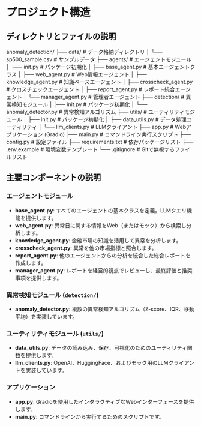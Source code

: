 # プロジェクト構造

## ディレクトリとファイルの説明

anomaly_detection/
├── data/                        # データ格納ディレクトリ
│   └── sp500_sample.csv         # サンプルデータ
├── agents/                      # エージェントモジュール
│   ├── init.py              # パッケージ初期化
│   ├── base_agent.py            # 基本エージェントクラス
│   ├── web_agent.py             # Web情報エージェント
│   ├── knowledge_agent.py       # 知識ベースエージェント
│   ├── crosscheck_agent.py      # クロスチェックエージェント
│   ├── report_agent.py          # レポート統合エージェント
│   └── manager_agent.py         # 管理者エージェント
├── detection/                   # 異常検知モジュール
│   ├── init.py              # パッケージ初期化
│   └── anomaly_detector.py      # 異常検知アルゴリズム
├── utils/                       # ユーティリティモジュール
│   ├── init.py              # パッケージ初期化
│   ├── data_utils.py            # データ処理ユーティリティ
│   └── llm_clients.py           # LLMクライアント
├── app.py                       # Webアプリケーション (Gradio)
├── main.py                      # コマンドライン実行スクリプト
├── config.py                    # 設定ファイル
├── requirements.txt             # 依存パッケージリスト
├── .env.example                 # 環境変数テンプレート
└── .gitignore                   # Gitで無視するファイルリスト


## 主要コンポーネントの説明

### エージェントモジュール

- **base_agent.py**: すべてのエージェントの基本クラスを定義。LLMクエリ機能を提供します。
- **web_agent.py**: 異常日に関する情報をWeb（またはモック）から検索し分析します。
- **knowledge_agent.py**: 金融市場の知識を活用して異常を分析します。
- **crosscheck_agent.py**: 異常を他の市場指標と照合します。
- **report_agent.py**: 他のエージェントからの分析を統合した総合レポートを作成します。
- **manager_agent.py**: レポートを経営的視点でレビューし、最終評価と推奨事項を提供します。


### 異常検知モジュール (`detection/`)

- **anomaly_detector.py**: 複数の異常検知アルゴリズム（Z-score、IQR、移動平均）を実装しています。


### ユーティリティモジュール (`utils/`)

- **data_utils.py**: データの読み込み、保存、可視化のためのユーティリティ関数を提供します。
- **llm_clients.py**: OpenAI、HuggingFace、およびモック用のLLMクライアントを実装しています。


### アプリケーション

- **app.py**: Gradioを使用したインタラクティブなWebインターフェースを提供します。
- **main.py**: コマンドラインから実行するためのスクリプトです。